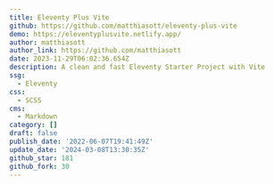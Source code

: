 ```yaml
---
title: Eleventy Plus Vite
github: https://github.com/matthiasott/eleventy-plus-vite
demo: https://eleventyplusvite.netlify.app/
author: matthiasott
author_link: https://github.com/matthiasott
date: 2023-11-29T06:02:36.654Z
description: A clean and fast Eleventy Starter Project with Vite
ssg:
  - Eleventy
css:
  - SCSS
cms:
  - Markdown
category: []
draft: false
publish_date: '2022-06-07T19:41:49Z'
update_date: '2024-03-08T13:30:35Z'
github_star: 181
github_fork: 30
---
```

